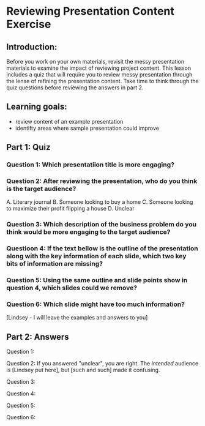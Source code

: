 # Reviewing Presentation Content Exercise

## Introduction:

Before you work on your own materials, revisit the messy presentation materials to examine the impact of reviewing project content. This lesson includes a quiz that will require you to review messy presentation through the lense of refining the presentation content. Take time to think through the quiz questions before reviewing the answers in part 2.

## Learning goals:
- review content of an example presentation
- identifty areas where sample presentation could improve

## Part 1: Quiz

### Question 1: Which presentatiion title is more engaging?


### Question 2: After reviewing the presentation, who do you think is the target audience?
A. Literary journal
B. Someone looking to buy a home
C. Someone looking to maximize their profit flipping a house
D. Unclear

### Question 3: Which description of the business problem do you think would be more engaging to the target audience?


### Questioon 4: If the text bellow is the outline of the presentation along with the key information of each slide, which two key bits of information are missing?


### Question 5: Using the same outline and slide points show in question 4, which slides could we remove?


### Question 6: Which slide might have too much information?




[Lindsey - I will leave the examples and answers to you]

## Part 2: Answers

Question 1:

Question 2:  If you answered "unclear", you are right. The _intended_ audience is [Lindsey put here], but [such and such] made it confusing.

Question 3:

Question 4:

Question 5:

Question 6:
